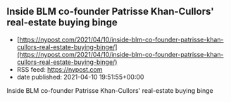 ## Inside BLM co-founder Patrisse Khan-Cullors' real-estate buying binge
 - [https://nypost.com/2021/04/10/inside-blm-co-founder-patrisse-khan-cullors-real-estate-buying-binge/](https://nypost.com/2021/04/10/inside-blm-co-founder-patrisse-khan-cullors-real-estate-buying-binge/)
 - RSS feed: https://nypost.com
 - date published: 2021-04-10 19:51:55+00:00

Inside BLM co-founder Patrisse Khan-Cullors' real-estate buying binge

